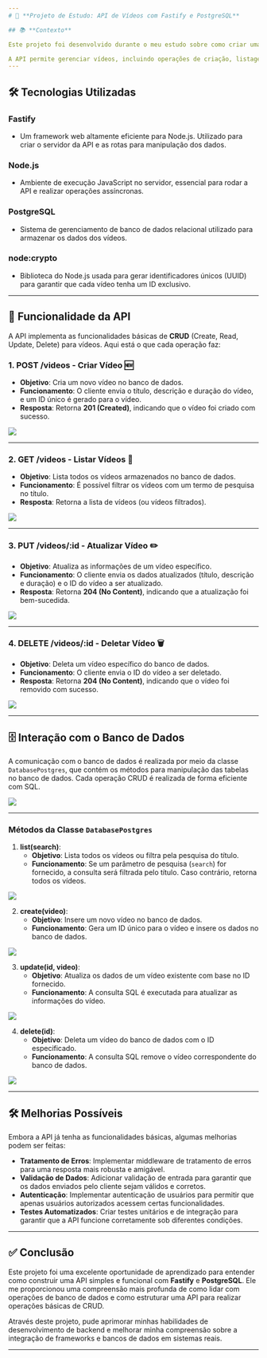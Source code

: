 ```yaml
---
# 🚀 **Projeto de Estudo: API de Vídeos com Fastify e PostgreSQL**

## 📚 **Contexto**

Este projeto foi desenvolvido durante o meu estudo sobre como criar uma API utilizando o **Fastify** para o servidor e o **PostgreSQL** como banco de dados. Segui um tutorial para entender como implementar um CRUD (Create, Read, Update, Delete) básico de vídeos em um sistema de backend simples.

A API permite gerenciar vídeos, incluindo operações de criação, listagem, atualização e exclusão, com persistência de dados no banco de dados PostgreSQL.
---
```


## 🛠️ **Tecnologias Utilizadas**

### **Fastify**

- Um framework web altamente eficiente para Node.js. Utilizado para criar o servidor da API e as rotas para manipulação dos dados.

### **Node.js**

- Ambiente de execução JavaScript no servidor, essencial para rodar a API e realizar operações assíncronas.

### **PostgreSQL**

- Sistema de gerenciamento de banco de dados relacional utilizado para armazenar os dados dos vídeos.

### **node:crypto**

- Biblioteca do Node.js usada para gerar identificadores únicos (UUID) para garantir que cada vídeo tenha um ID exclusivo.

---

## 📝 **Funcionalidade da API**

A API implementa as funcionalidades básicas de **CRUD** (Create, Read, Update, Delete) para vídeos. Aqui está o que cada operação faz:

### 1. **POST /videos** - Criar Vídeo 🆕

- **Objetivo**: Cria um novo vídeo no banco de dados.
- **Funcionamento**: O cliente envia o título, descrição e duração do vídeo, e um ID único é gerado para o vídeo.
- **Resposta**: Retorna **201 (Created)**, indicando que o vídeo foi criado com sucesso.

![](images/create.png)

---

### 2. **GET /videos** - Listar Vídeos 📃

- **Objetivo**: Lista todos os vídeos armazenados no banco de dados.
- **Funcionamento**: É possível filtrar os vídeos com um termo de pesquisa no título.
- **Resposta**: Retorna a lista de vídeos (ou vídeos filtrados).

![](images/read.png)

---

### 3. **PUT /videos/:id** - Atualizar Vídeo ✏️

- **Objetivo**: Atualiza as informações de um vídeo específico.
- **Funcionamento**: O cliente envia os dados atualizados (título, descrição e duração) e o ID do vídeo a ser atualizado.
- **Resposta**: Retorna **204 (No Content)**, indicando que a atualização foi bem-sucedida.

![](images/update.png)

---

### 4. **DELETE /videos/:id** - Deletar Vídeo 🗑️

- **Objetivo**: Deleta um vídeo específico do banco de dados.
- **Funcionamento**: O cliente envia o ID do vídeo a ser deletado.
- **Resposta**: Retorna **204 (No Content)**, indicando que o vídeo foi removido com sucesso.

![](images/delete.png)

---

## 🗄️ **Interação com o Banco de Dados**

A comunicação com o banco de dados é realizada por meio da classe `DatabasePostgres`, que contém os métodos para manipulação das tabelas no banco de dados. Cada operação CRUD é realizada de forma eficiente com SQL.

![](images/db.png)

---

### Métodos da Classe `DatabasePostgres`

1. **list(search)**:
   - **Objetivo**: Lista todos os vídeos ou filtra pela pesquisa do título.
   - **Funcionamento**: Se um parâmetro de pesquisa (`search`) for fornecido, a consulta será filtrada pelo título. Caso contrário, retorna todos os vídeos.

![](images/list.png)

2. **create(video)**:
   - **Objetivo**: Insere um novo vídeo no banco de dados.
   - **Funcionamento**: Gera um ID único para o vídeo e insere os dados no banco de dados.

![](images/createCod.png)

3. **update(id, video)**:
   - **Objetivo**: Atualiza os dados de um vídeo existente com base no ID fornecido.
   - **Funcionamento**: A consulta SQL é executada para atualizar as informações do vídeo.

![](images/updateCod.png)

4. **delete(id)**:
   - **Objetivo**: Deleta um vídeo do banco de dados com o ID especificado.
   - **Funcionamento**: A consulta SQL remove o vídeo correspondente do banco de dados.

![](images/deleteCod.png)

---

## 🛠️ **Melhorias Possíveis**

Embora a API já tenha as funcionalidades básicas, algumas melhorias podem ser feitas:

- **Tratamento de Erros**: Implementar middleware de tratamento de erros para uma resposta mais robusta e amigável.
- **Validação de Dados**: Adicionar validação de entrada para garantir que os dados enviados pelo cliente sejam válidos e corretos.
- **Autenticação**: Implementar autenticação de usuários para permitir que apenas usuários autorizados acessem certas funcionalidades.
- **Testes Automatizados**: Criar testes unitários e de integração para garantir que a API funcione corretamente sob diferentes condições.

---

## ✅ **Conclusão**

Este projeto foi uma excelente oportunidade de aprendizado para entender como construir uma API simples e funcional com **Fastify** e **PostgreSQL**. Ele me proporcionou uma compreensão mais profunda de como lidar com operações de banco de dados e como estruturar uma API para realizar operações básicas de CRUD.

Através deste projeto, pude aprimorar minhas habilidades de desenvolvimento de backend e melhorar minha compreensão sobre a integração de frameworks e bancos de dados em sistemas reais.

---

